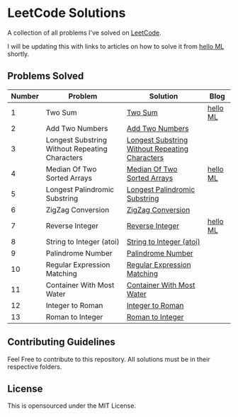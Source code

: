 # LeetCode Solutions

A collection of all problems I've solved on [LeetCode](https://leetcode.com/problemset/all/).

I will be updating this with links to articles on how to solve it from [hello ML](https://helloml.org) shortly.

## Problems Solved

| Number | Problem | Solution | Blog |
| --- | --- | --- | --- |
| 1   | Two Sum | [Two Sum](cpp/Two%20Sum.cpp) | [hello ML](https://helloml.org/two-sum-problem-using-stl-solutions-and-analysis/) |
| 2   | Add Two Numbers | [Add Two Numbers](/cpp/Add%20Two%20Numbers.cpp) |     |
| 3   | Longest Substring Without Repeating Characters | [Longest Substring Without Repeating Characters](cpp/Longest%20SubstringWithoutRepeating%20Characters.cpp) |     |
| 4   | Median Of Two Sorted Arrays | [Median Of Two Sorted Arrays](cpp/Median%20Of%20Two%20Sorted%20Arrays.cpp) | [hello ML](https://helloml.org/median-of-two-sorted-arrays-leetcode-problem/) |
| 5   | Longest Palindromic Substring | [Longest Palindromic Substring](cpp/Longest%20Palindromic%20Substring.cpp) |     |
| 6   | ZigZag Conversion | [ZigZag Conversion](cpp/ZigZagConversion.cpp) |     |
| 7   | Reverse Integer | [Reverse Integer](cpp/Reverse%20Integer.cpp) | [hello ML](https://helloml.org/reverse-integer-handling-overflow-solution-to-leetcode-problem/) |
| 8   | String to Integer (atoi) | [String to Integer (atoi)](cpp/String%20to%20Integer.cpp) |     |
| 9   | Palindrome Number | [Palindrome Number](cpp/Palindrome%20Number.cpp) |     |
| 10  | Regular Expression Matching | [Regular Expression Matching](cpp/Regular%20Expression%20Matching.cpp) |     |
| 11  | Container With Most Water | [Container With Most Water](cpp/Container%20With%20Most%20Water.cpp) |     |
| 12  | Integer to Roman | [Integer to Roman](cpp/Integer%20to%20Roman.cpp) |     |
| 13  | Roman to Integer | [Roman to Integer](cpp/Roman%20to%20Integer.cpp) |     |

## Contributing Guidelines

Feel Free to contribute to this repository. All solutions must be in their respective folders. 

## License

This is opensourced under the MIT License.
